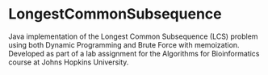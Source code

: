 # LongestCommonSubsequence
Java implementation of the Longest Common Subsequence (LCS) problem using both Dynamic Programming and Brute Force with memoization. Developed as part of a lab assignment for the Algorithms for Bioinformatics course at Johns Hopkins University.
